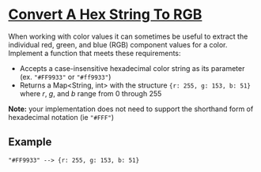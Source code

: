 # [Convert A Hex String To RGB](https://www.codewars.com/kata/convert-a-hex-string-to-rgb "https://www.codewars.com/kata/5282b48bb70058e4c4000fa7")

When working with color values it can sometimes be useful to extract the individual red, green, and blue (RGB) component values for a color.
Implement a function that meets these requirements:

+ Accepts a case-insensitive hexadecimal color string as its parameter (ex. `"#FF9933"` or `"#ff9933"`)
+ Returns a Map<String, int> with the structure `{r: 255, g: 153, b: 51}` where *r*, *g*, and *b* range from 0 through 255

**Note:** your implementation does not need to support the shorthand form of hexadecimal notation (ie `"#FFF"`)

## Example

```
"#FF9933" --> {r: 255, g: 153, b: 51}
```